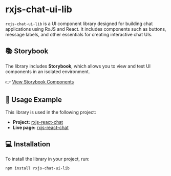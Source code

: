 # rxjs-chat-ui-lib

`rxjs-chat-ui-lib` is a UI component library designed for building chat applications using RxJS and React. It includes components such as buttons, message labels, and other essentials for creating interactive chat UIs.

## 📚 Storybook

The library includes **Storybook**, which allows you to view and test UI components in an isolated environment.

👉 [View Storybook Components](https://rxjs-chat-ui-lib.vercel.app/?path=/docs/components-chatbutton--docs)

## 🚀 Usage Example

This library is used in the following project:

- **Project:** [rxjs-react-chat](https://github.com/skabanets/rxjs-react-chat)
- **Live page:** [rxjs-react-chat](https://rxjs-react-chat.vercel.app/)

## 💻 Installation

To install the library in your project, run:

```bash
npm install rxjs-chat-ui-lib
```
